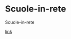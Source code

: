 # Scuole-in-rete
Scuole-in-rete

[link](https://opulent-space-potato-4jjv49jgpx7hvw-1337.app.github.dev/admin/plugins/content-type-builder/content-types/api::path.path)